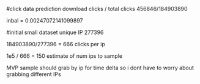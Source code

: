 #click data prediction
download clicks / total clicks 456846/184903890

inbal = 0.00247072141099897

#initial small dataset
unique IP 277396

184903890/277396 = 666 clicks per ip

1e5 / 666 = 150 estimate of num ips to sample



MVP sample should grab by ip for time delta
so i dont have to worry about grabbing different IPs
